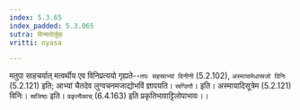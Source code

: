 ```yaml
---
index: 5.3.65
index_padded: 5.3.065
sutra: विन्मतोर्लुक्
vritti: nyasa

---
```

मतुपा साहचर्यात् मत्वर्थीय एव विनिप्रत्ययो गृह्यते--`तपः सहस्राभ्यां विनीनी` (5.2.102), `अस्मायामेधास्रजो विनिः` (5.2.121) इति; आभ्यां चैतदेव लुग्वचनमजाद्योभविं ज्ञापयति। `स्रग्विणौ`। इति। अस्मायादिसूत्रेम (5.2.121) विनिः। `स्रजिष्ठः` इति। `प्रकृत्यैकाच्` (6.4.163) इति प्रकृतिभावाट्टिलोपाभावः।।